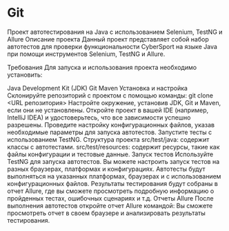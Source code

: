 # Git
Проект автотестирования на Java с использованием Selenium, TestNG и Allure
Описание проекта
Данный проект представляет собой набор автотестов для проверки функциональности CyberSport на языке Java при помощи инструментов Selenium, TestNG и Allure.

Требования
Для запуска и использования проекта необходимо установить:

Java Development Kit (JDK)
Git
Maven
Установка и настройка
Склонируйте репозиторий с проектом с помощью команды: git clone <URL репозитория>
Настройте окружение, установив JDK, Git и Maven, если они не установлены.
Откройте проект в вашей IDE (например, IntelliJ IDEA) и удостоверьтесь, что все зависимости успешно разрешены.
Проведите настройку конфигурационных файлов, указав необходимые параметры для запуска автотестов.
Запустите тесты с использованием TestNG.
Структура проекта
src/test/java: содержит классы с автотестами.
src/test/resources: содержит ресурсы, такие как файлы конфигурации и тестовые данные.
Запуск тестов
Используйте TestNG для запуска автотестов. Вы можете настроить запуск тестов на разных браузерах, платформах и конфигурациях.
Автотесты будут выполняться на указанных платформах, браузерах и с использованием конфигурационных файлов.
Результаты тестирования будут собраны в отчет Allure, где вы сможете просмотреть подробную информацию о пройденных тестах, ошибочных сценариях и т.д.
Отчеты Allure
После выполнения автотестов откройте отчет Allure командой:
Вы сможете просмотреть отчет в своем браузере и анализировать результаты тестирования.